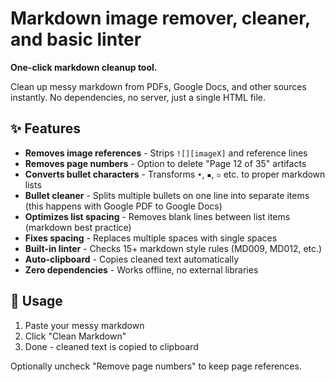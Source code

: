 # Markdown image remover, cleaner, and basic linter

**One-click markdown cleanup tool.**

Clean up messy markdown from PDFs, Google Docs, and other sources instantly. No dependencies, no server, just a single HTML file.

## ✨ Features

- **Removes image references** - Strips `![][imageX]` and reference lines
- **Removes page numbers** - Option to delete "Page 12 of 35" artifacts  
- **Converts bullet characters** - Transforms `•`, `▪`, `▫` etc. to proper markdown lists
- **Bullet cleaner** - Splits multiple bullets on one line into separate items (this happens with Google PDF to Google Docs)
- **Optimizes list spacing** - Removes blank lines between list items (markdown best practice)
- **Fixes spacing** - Replaces multiple spaces with single spaces
- **Built-in linter** - Checks 15+ markdown style rules (MD009, MD012, etc.)
- **Auto-clipboard** - Copies cleaned text automatically
- **Zero dependencies** - Works offline, no external libraries

## 🚀 Usage

1. Paste your messy markdown
2. Click "Clean Markdown" 
3. Done - cleaned text is copied to clipboard

Optionally uncheck "Remove page numbers" to keep page references.